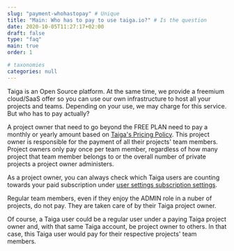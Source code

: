 ```yaml
---
slug: "payment-whohastopay" # Unique
title: "Main: Who has to pay to use taiga.io?" # Is the question
date: 2020-10-05T11:27:17+02:00
draft: false
type: "faq"
main: true
order: 1

# taxonomies
categories: null
---
```


Taiga is an Open Source platform. At the same time, we provide a freemium cloud/SaaS offer so you can use our own infrastructure to host all your projects and teams. Depending on your use, we may charge for this service. But who has to pay actually?

A project owner that need to go beyond the FREE PLAN need to pay a monthly or yearly amount based on [Taiga's Pricing Policy](https://taiga.io/pricing). This project owner is responsible for the payment of all their projects' team members. Project owners only pay once per team member, regardless of how many project that team member belongs to or the overall number of private projects a project owner administers. 

As a project owner, you can always check which Taiga users are counting towards your paid subscription under [user settings subscription settings](https://tree.taiga.io/user-settings/contrib/subscriptions).

Regular team members, even if they enjoy the ADMIN role in a nuber of projects, do not pay. They are taken care of by their Taiga project owner.

Of course, a Taiga user could be a regular user under a paying Taiga project owner and, with that same Taiga account, be project owner to others. In that case, this Taiga user would pay for their respective projects' team members.
